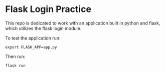 # Flask Login Practice

This repo is dedicated to work with an application built in python and flask, which utilizes the flask login module.

To test the application run:

```
export FLASK_APP=app.py
```
Then run:
```
flask run
```